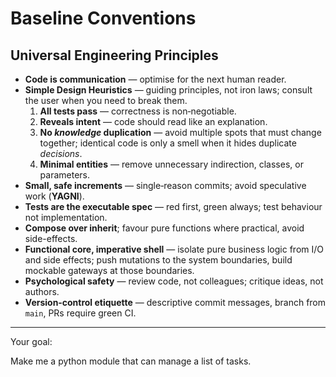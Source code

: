 # Baseline Conventions

## Universal Engineering Principles

* **Code is communication** — optimise for the next human reader.
* **Simple Design Heuristics** — guiding principles, not iron laws; consult the user when you need to break them.
  1. **All tests pass** — correctness is non‑negotiable.
  2. **Reveals intent** — code should read like an explanation.
  3. **No *****knowledge***** duplication** — avoid multiple spots that must change together; identical code is only a smell when it hides duplicate *decisions*.
  4. **Minimal entities** — remove unnecessary indirection, classes, or parameters.
* **Small, safe increments** — single‑reason commits; avoid speculative work (**YAGNI**).
* **Tests are the executable spec** — red first, green always; test behaviour not implementation.
* **Compose over inherit**; favour pure functions where practical, avoid side-effects.
* **Functional core, imperative shell** — isolate pure business logic from I/O and side effects; push mutations to the system boundaries, build mockable gateways at those boundaries.
* **Psychological safety** — review code, not colleagues; critique ideas, not authors.
* **Version‑control etiquette** — descriptive commit messages, branch from `main`, PRs require green CI.

---

Your goal:

Make me a python module that can manage a list of tasks.